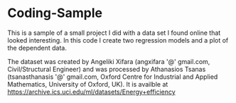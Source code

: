 # Coding-Sample

This is a sample of a small project I did with a data set I found online that looked interesting. 
In this code I create two regression models and a plot of the dependent data.

The dataset was created by Angeliki Xifara (angxifara '@' gmail.com, Civil/Structural Engineer) and 
was processed by Athanasios Tsanas (tsanasthanasis '@' gmail.com, Oxford Centre for Industrial and Applied Mathematics, University of Oxford, UK).
It is availble at https://archive.ics.uci.edu/ml/datasets/Energy+efficiency
